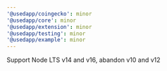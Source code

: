 ```yaml
---
'@usedapp/coingecko': minor
'@usedapp/core': minor
'@usedapp/extension': minor
'@usedapp/testing': minor
'@usedapp/example': minor
---
```


Support Node LTS v14 and v16, abandon v10 and v12
